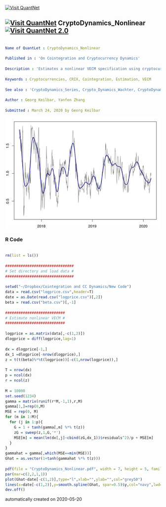 [<img src="https://github.com/QuantLet/Styleguide-and-FAQ/blob/master/pictures/banner.png" width="888" alt="Visit QuantNet">](http://quantlet.de/)

## [<img src="https://github.com/QuantLet/Styleguide-and-FAQ/blob/master/pictures/qloqo.png" alt="Visit QuantNet">](http://quantlet.de/) **CryptoDynamics_Nonlinear** [<img src="https://github.com/QuantLet/Styleguide-and-FAQ/blob/master/pictures/QN2.png" width="60" alt="Visit QuantNet 2.0">](http://quantlet.de/)

```yaml

Name of QuantLet : CryptoDynamics_Nonlinear

Published in : 'On Cointegration and Cryptocurrency Dynamics'

Description : 'Estimates a nonlinear VECM specification using cryptocurrency data. Plots the nonlinear part of the model'

Keywords : Cryptocurrencies, CRIX, Cointegration, Estimation, VECM

See also : 'CryptoDynamics_Series, Crypto_Dynamics_Wachter, CryptoDynamics_Scraping, CryptoDynamics_Estimation'

Author : Georg Keilbar, Yanfen Zhang

Submitted : March 24, 2020 by Georg Keilbar

```

![Picture1](nonlinear.jpg)

### R Code
```r

rm(list = ls())

###############################
# Set directory and load data #
###############################

setwd("~/Dropbox/Cointegration and CC Dynamics/New Code")
data = read.csv("logprice.csv",header=T)
date = as.Date(read.csv("logprice.csv")[,2])
beta = read.csv("beta.csv")[,-1]

###########################
# Estimate nonlinear VECM #
###########################

logprice = as.matrix(data[,-c(1,2)])
dlogprice = diff(logprice,lag=1)

dx = dlogprice[-1,]
dx_1 =dlogprice[-nrow(dlogprice),]
z = t(t(beta)%*%t(logprice))[-c(1,nrow(logprice)),]

T = nrow(dx)
p = ncol(dx)
r = ncol(z)

M = 10000
set.seed(1234)
gamma = matrix(runif(r*M,-1,1),r,M)
gamma[1,]=rep(0,M)
MSE = rep(0, M)
for (m in 1:M){
  for (j in 1:p){
    G = 1 + tanh(gamma[,m] %*% t(z))
    zG = sweep(z,1,G,'*')
    MSE[m] = mean(lm(dx[,j]~cbind(zG,dx_1))$residuals^2)/p + MSE[m]
  }
}
gammahat = gamma[,which(MSE==min(MSE))]
Ghat = as.vector(1+tanh(gammahat %*% t(z)))

pdf(file = "CryptoDynamics_Nonlinear.pdf", width = 7, height = 5, family = "Helvetica") # defaults to 7 x 7 inches
par(mar=c(2,2,1,1))
plot(Ghat~date[-c(1,2)],type="l",xlab="",ylab="",col="grey50")
lines(x=date[-c(1,2)],y=smooth.spline(Ghat, spar=0.5)$y,col="navy",lwd=2)
dev.off()

```

automatically created on 2020-05-20